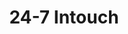 ---
title: "24-7 Intouch"
identification: "247"
description: "24-7 Intouch provides contact center solutions."
link: "http://24-7intouch.com/"
image: "assets/img/logos/247-in-touch.png"
width: "100px"
complete: false
members:
  - name: "UMWics Member"
    summary: "UMWICS Member worked at 24-7 Intouch."
    statement: "UMWics Member had a good time."
    image: "/assets/img/co-op/person.jpg"
---
